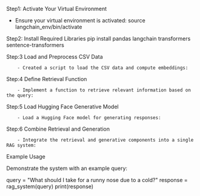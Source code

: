Step1: Activate Your Virtual Environment

- Ensure your virtual environment is activated:
    source langchain_env/bin/activate


Step2: Install Required Libraries
         pip install pandas langchain transformers sentence-transformers
    


Step:3 Load and Preprocess CSV Data

        - Created a script to load the CSV data and compute embeddings:

Step:4 Define Retrieval Function

        - Implement a function to retrieve relevant information based on the query:

Step:5 Load Hugging Face Generative Model

        - Load a Hugging Face model for generating responses:

Step:6 Combine Retrieval and Generation

        - Integrate the retrieval and generative components into a single RAG system:


Example Usage

Demonstrate the system with an example query:


query = "What should I take for a runny nose due to a cold?"
response = rag_system(query)
print(response)